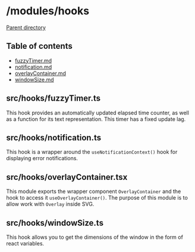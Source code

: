 # /modules/hooks 

[Parent directory](../__index__.md)


## Table of contents 
* [fuzzyTimer.md](#__autogen_28__)
* [notification.md](#__autogen_29__)
* [overlayContainer.md](#__autogen_30__)
* [windowSize.md](#__autogen_31__)


## src/hooks/fuzzyTimer.ts <a id="__autogen_28__"></a>

This hook provides an automatically updated elapsed time counter, as well as a function for its text representation.
This timer has a fixed update lag.

## src/hooks/notification.ts <a id="__autogen_29__"></a>

This hook is a wrapper around the `useNotificationContext()` hook for displaying error notifications.

## src/hooks/overlayContainer.tsx <a id="__autogen_30__"></a>

This module exports the wrapper component `OverlayContainer` and the hook to access it `useOverlayContainer()`. The
purpose of this module is to allow work with `Overlay` inside SVG.

## src/hooks/windowSize.ts <a id="__autogen_31__"></a>

This hook allows you to get the dimensions of the window in the form of react variables.